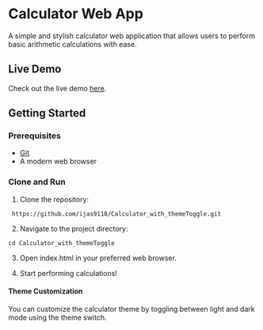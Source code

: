 # Calculator Web App

A simple and stylish calculator web application that allows users to perform basic arithmetic calculations with ease.

## Live Demo

Check out the live demo [here](https://ijas9118.github.io/Calculator_with_themeToggle/).

## Getting Started

### Prerequisites

- [Git](https://git-scm.com/)
- A modern web browser

### Clone and Run

1. Clone the repository:

  ```
   https://github.com/ijas9118/Calculator_with_themeToggle.git
  ```
2. Navigate to the project directory:
```
cd Calculator_with_themeToggle
```
3. Open index.html in your preferred web browser.

4. Start performing calculations!

#### Theme Customization
You can customize the calculator theme by toggling between light and dark mode using the theme switch.
